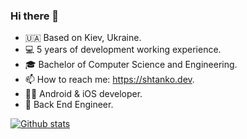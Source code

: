 ### Hi there 👋
- 🇺🇦 Based on Kiev, Ukraine.
- 💻 5 years of development working experience.
- 🎓 Bachelor of Computer Science and Engineering.
- 📫 How to reach me: https://shtanko.dev.
- 🤖🍏 Android & iOS developer.
- 🧭 Back End Engineer.
<!--
**ashtanko/ashtanko** is a ✨ _special_ ✨ repository because its `README.md` (this file) appears on your GitHub profile.

Here are some ideas to get you started:

- 🔭 I’m currently working on ...
- 🌱 I’m currently learning ...
- 👯 I’m looking to collaborate on ...
- 🤔 I’m looking for help with ...
- 💬 Ask me about ...
- 📫 How to reach me: ...
- 😄 Pronouns: ...
- ⚡ Fun fact: ...
-->

<a href="https://github.com/anuraghazra/github-readme-stats">
  
  ![Github stats](https://github-readme-stats.vercel.app/api?username=ashtanko&show_icons=true&theme=radical)
  
</a>
